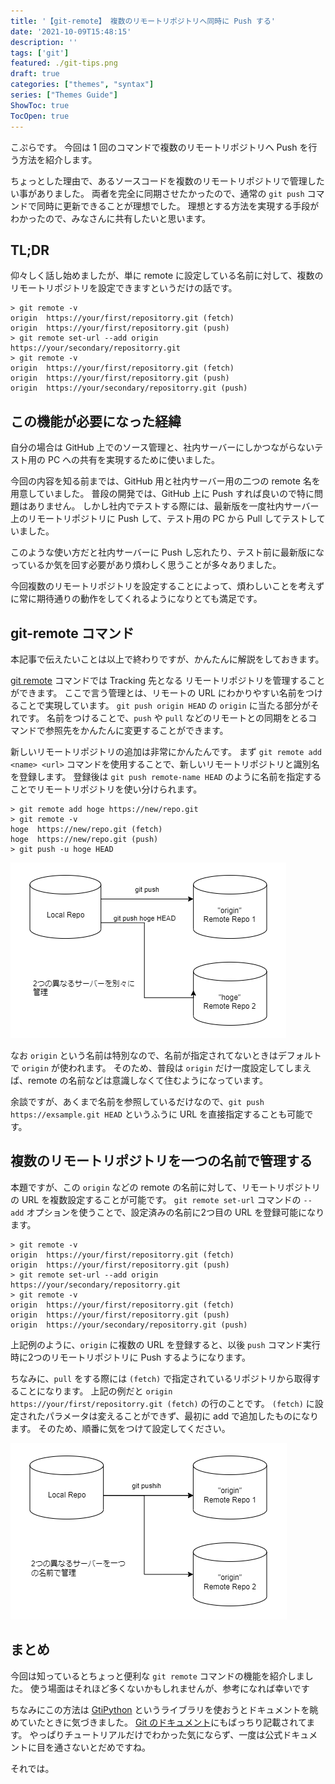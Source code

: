 ```yaml
---
title: '【git-remote】 複数のリモートリポジトリへ同時に Push する'
date: '2021-10-09T15:48:15'
description: ''
tags: ['git']
featured: ./git-tips.png
draft: true
categories: ["themes", "syntax"]
series: ["Themes Guide"]
ShowToc: true
TocOpen: true
---
```


こぷらです。
今回は 1 回のコマンドで複数のリモートリポジトリへ Push を行う方法を紹介します。

ちょっとした理由で、あるソースコードを複数のリモートリポジトリで管理したい事がありました。
両者を完全に同期させたかったので、通常の `git push` コマンドで同時に更新できることが理想でした。
理想とする方法を実現する手段がわかったので、みなさんに共有したいと思います。

## TL;DR

仰々しく話し始めましたが、単に remote に設定している名前に対して、複数のリモートリポジトリを設定できますというだけの話です。

```shell
> git remote -v
origin  https://your/first/repositorry.git (fetch)
origin  https://your/first/repositorry.git (push)
> git remote set-url --add origin https://your/secondary/repositorry.git
> git remote -v
origin  https://your/first/repositorry.git (fetch)
origin  https://your/first/repositorry.git (push)
origin  https://your/secondary/repositorry.git (push)
```

## この機能が必要になった経緯

自分の場合は GitHub 上でのソース管理と、社内サーバーにしかつながらないテスト用の PC への共有を実現するために使いました。

今回の内容を知る前までは、GitHub 用と社内サーバー用の二つの remote 名を用意していました。
普段の開発では、GitHub 上に Push すれば良いので特に問題はありません。
しかし社内でテストする際には、最新版を一度社内サーバー上のリモートリポジトリに Push して、テスト用の PC から Pull してテストしていました。

このような使い方だと社内サーバーに Push し忘れたり、テスト前に最新版になっているか気を回す必要があり煩わしく思うことが多々ありました。

今回複数のリモートリポジトリを設定することによって、煩わしいことを考えずに常に期待通りの動作をしてくれるようになりとても満足です。

## git-remote コマンド

本記事で伝えたいことは以上で終わりですが、かんたんに解説をしておきます。

[git remote](https://git-scm.com/docs/git-remote) コマンドでは Tracking 先となる リモートリポジトリを管理することができます。
ここで言う管理とは、リモートの URL にわかりやすい名前をつけることで実現しています。
`git push origin HEAD` の `origin` に当たる部分がそれです。
名前をつけることで、`push` や `pull` などのリモートとの同期をとるコマンドで参照先をかんたんに変更することができます。

新しいリモートリポジトリの追加は非常にかんたんです。
まず `git remote add <name> <url>` コマンドを使用することで、新しいリモートリポジトリと識別名を登録します。
登録後は `git push remote-name HEAD` のように名前を指定することでリモートリポジトリを使い分けられます。

```shell
> git remote add hoge https://new/repo.git
> git remote -v
hoge  https://new/repo.git (fetch)
hoge  https://new/repo.git (push)
> git push -u hoge HEAD
```

![The image of using git remote](./different-remote.png)

なお `origin` という名前は特別なので、名前が指定されてないときはデフォルトで `origin` が使われます。
そのため、普段は `origin` だけ一度設定してしまえば、remote の名前などは意識しなくて住むようになっています。

余談ですが、あくまで名前を参照しているだけなので、`git push https://exsample.git HEAD` というふうに URL を直接指定することも可能です。

## 複数のリモートリポジトリを一つの名前で管理する

本題ですが、この `origin` などの remote の名前に対して、リモートリポジトリの URL を複数設定することが可能です。
`git remote set-url` コマンドの `--add` オプションを使うことで、設定済みの名前に2つ目の URL を登録可能になります。

```shell
> git remote -v
origin  https://your/first/repositorry.git (fetch)
origin  https://your/first/repositorry.git (push)
> git remote set-url --add origin https://your/secondary/repositorry.git
> git remote -v
origin  https://your/first/repositorry.git (fetch)
origin  https://your/first/repositorry.git (push)
origin  https://your/secondary/repositorry.git (push)
```

上記例のように、`origin` に複数の URL を登録すると、以後 `push` コマンド実行時に2つのリモートリポジトリに Push するようになります。

ちなみに、`pull` をする際には `(fetch)` で指定されているリポジトリから取得することになります。
上記の例だと `origin  https://your/first/repositorry.git (fetch)` の行のことです。
`(fetch)` に設定されたパラメータは変えることができず、最初に add で追加したものになります。
そのため、順番に気をつけて設定してください。

![Set multiple remotes to origin](./same-remote.png)

## まとめ

今回は知っているとちょっと便利な `git remote` コマンドの機能を紹介しました。
使う場面はそれほど多くないかもしれませんが、参考になれば幸いです

ちなみにこの方法は [GtiPython](https://github.com/gitpython-developers/GitPython) というライブラリを使おうとドキュメントを眺めていたときに気づきました。
[Git のドキュメント](https://git-scm.com/docs/git-remote)にもばっちり記載されてます。
やっぱりチュートリアルだけでわかった気にならず、一度は公式ドキュメントに目を通さないとだめですね。

それでは。
